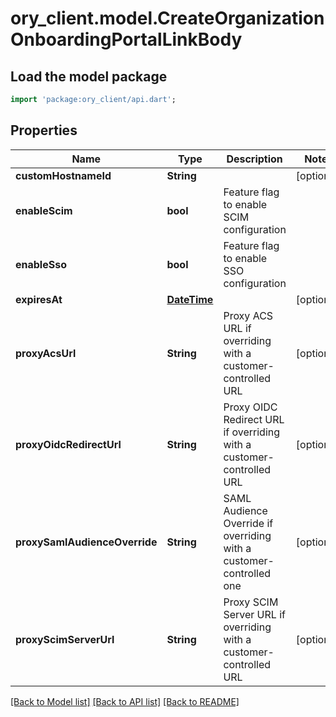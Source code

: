 # ory_client.model.CreateOrganizationOnboardingPortalLinkBody

## Load the model package
```dart
import 'package:ory_client/api.dart';
```

## Properties
Name | Type | Description | Notes
------------ | ------------- | ------------- | -------------
**customHostnameId** | **String** |  | [optional] 
**enableScim** | **bool** | Feature flag to enable SCIM configuration | 
**enableSso** | **bool** | Feature flag to enable SSO configuration | 
**expiresAt** | [**DateTime**](DateTime.md) |  | [optional] 
**proxyAcsUrl** | **String** | Proxy ACS URL if overriding with a customer-controlled URL | [optional] 
**proxyOidcRedirectUrl** | **String** | Proxy OIDC Redirect URL if overriding with a customer-controlled URL | [optional] 
**proxySamlAudienceOverride** | **String** | SAML Audience Override if overriding with a customer-controlled one | [optional] 
**proxyScimServerUrl** | **String** | Proxy SCIM Server URL if overriding with a customer-controlled URL | [optional] 

[[Back to Model list]](../README.md#documentation-for-models) [[Back to API list]](../README.md#documentation-for-api-endpoints) [[Back to README]](../README.md)


